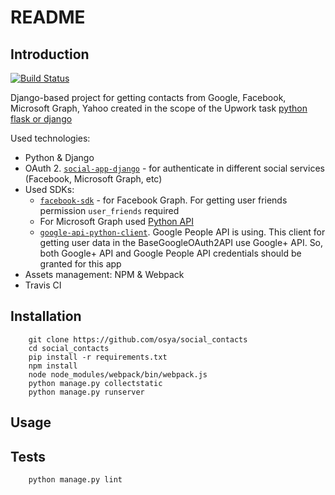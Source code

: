 # README

## Introduction

[![Build Status](https://travis-ci.org/osya/social_contacts.svg?branch=master)](https://travis-ci.org/osya/social_contacts)

Django-based project for getting contacts from Google, Facebook, Microsoft Graph, Yahoo created in the scope of the Upwork task [python flask or django](https://www.upwork.com/ab/proposals/923638495980134400)

Used technologies:

- Python & Django
- OAuth 2. [`social-app-django`](github.com/python-social-auth/social-app-django) - for authenticate in different social services (Facebook, Microsoft Graph, etc)
- Used SDKs:
  - [`facebook-sdk`](https://github.com/mobolic/facebook-sdk) - for Facebook Graph. For getting user friends permission `user_friends` required
  - For Microsoft Graph used [Python API](https://github.com/microsoftgraph/msgraph-sdk-python)
  - [`google-api-python-client`](https://github.com/google/google-api-python-client/). Google People API is using. This client for getting user data in the BaseGoogleOAuth2API use Google+ API. So, both Google+ API and Google People API credentials should be granted for this app
- Assets management: NPM & Webpack
- Travis CI

## Installation

```shell
    git clone https://github.com/osya/social_contacts
    cd social_contacts
    pip install -r requirements.txt
    npm install
    node node_modules/webpack/bin/webpack.js
    python manage.py collectstatic
    python manage.py runserver
```

## Usage

## Tests

```shell
    python manage.py lint
```
